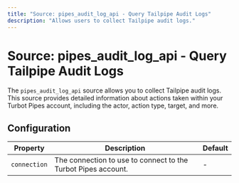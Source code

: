```yaml
---
title: "Source: pipes_audit_log_api - Query Tailpipe Audit Logs"
description: "Allows users to collect Tailpipe audit logs."
---
```


# Source: pipes_audit_log_api - Query Tailpipe Audit Logs

The `pipes_audit_log_api` source allows you to collect Tailpipe audit logs. This source provides detailed information about actions taken within your Turbot Pipes account, including the actor, action type, target, and more.

## Configuration

| Property | Description | Default |
| - | - | - |
| `connection` | The connection to use to connect to the Turbot Pipes account. | - |